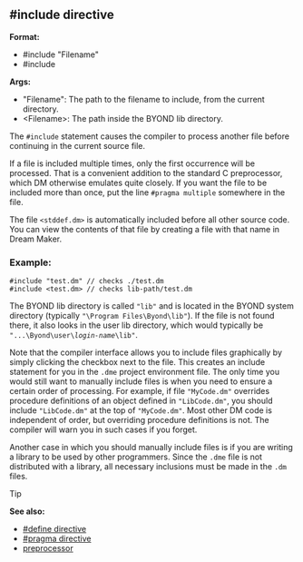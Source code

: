 ## \#include directive

**Format:**
+   #include "Filename"
+   #include <Filename>
<!-- -->
**Args:**
+   "Filename": The path to the filename to include, from the current
    directory.
+   \<Filename>: The path inside the BYOND lib directory.


The `#include` statement causes the compiler to process another
file before continuing in the current source file. 

If a file is
included multiple times, only the first occurrence will be processed.
That is a convenient addition to the standard C preprocessor, which DM
otherwise emulates quite closely. If you want the file to be included
more than once, put the line `#pragma multiple` somewhere in the file.


The file `<stddef.dm>` is automatically included before all
other source code. You can view the contents of that file by creating a
file with that name in Dream Maker.
### Example:

``` dm
#include "test.dm" // checks ./test.dm
#include <test.dm> // checks lib-path/test.dm
```
 

The BYOND lib directory is
called `"lib"` and is located in the BYOND system directory (typically
`"\Program Files\Byond\lib"`). If the file is not found there, it also
looks in the user lib directory, which would typically be
`"...\Byond\user\`*`login-name`*`\lib"`. 

Note that the compiler
interface allows you to include files graphically by simply clicking the
checkbox next to the file. This creates an include statement for you in
the `.dme` project environment file. The only time you would still want
to manually include files is when you need to ensure a certain order of
processing. For example, if file `"MyCode.dm"` overrides procedure
definitions of an object defined in `"LibCode.dm"`, you should include
`"LibCode.dm"` at the top of `"MyCode.dm"`. Most other DM code is
independent of order, but overriding procedure definitions is not. The
compiler will warn you in such cases if you forget. 

Another case in which you should manually include files is if you are writing a
library to be used by other programmers. Since the `.dme` file is not
distributed with a library, all necessary inclusions must be made in the
`.dm` files.

> [!TIP] 
> **See also:**
> +   [#define directive](/ref/DM/preprocessor/define.md) 
> +   [#pragma directive](/ref/DM/preprocessor/pragma.md) 
> +   [preprocessor](/ref/DM/preprocessor.md) <!-- -->